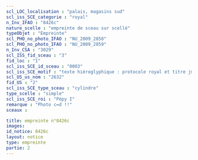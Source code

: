 ```yaml
---
scl_LOC_localisation : "palais, magasins sud"
scl_iss_SCE_categorie : "royal"
n_Inv_IFAO : "8426c"
nature_scelle : "empreinte de sceau sur scellé"
typeObjet : "Empreinte"
scl_PHO_no_photo_IFAO : "NU_2009_2858"
scl_PHO_no_photo_IFAO : "NU_2009_2859"
n_Inv_CSA : "3029"
scl_ISS_fid_sceau : "3"
fid_loc : "1"
scl_iss_SCE_id_sceau : "0003"
scl_iss_SCE_motif : "texte hiéroglyphique : protocole royal et titre jmy-ḫt pr-‘ȝ"
scl_US_us_nom : "2632"
fid_US : "2"
scl_iss_SCE_type_sceau : "cylindre"
type_scelle : "simple"
scl_iss_SCE_roi : "Pépy I"
remarque : "Photo c=d !!"
sceaux :

title: empreinte n°8426c
images: 
id_notice: 8426c
layout: notice
type: empreinte
partie: 2
---
```

